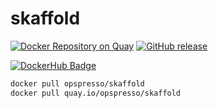 # skaffold

[![Docker Repository on Quay](https://quay.io/repository/opspresso/skaffold/status "Docker Repository on Quay")](https://quay.io/repository/opspresso/skaffold)
[![GitHub release](https://img.shields.io/github/release/opspresso/skaffold.svg)](https://github.com/opspresso/skaffold/releases)

[![DockerHub Badge](http://dockeri.co/image/opspresso/skaffold)](https://hub.docker.com/r/opspresso/skaffold/)

```bash
docker pull opspresso/skaffold
docker pull quay.io/opspresso/skaffold
```
